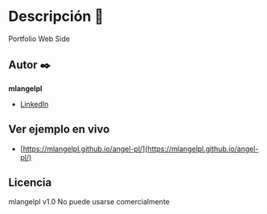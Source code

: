 # Descripción 🌱
Portfolio Web Side

## Autor ✒️
**mlangelpl**

- [LinkedIn](www.linkedin.com/in/angel-paredes-lonasco)

## Ver ejemplo en vivo
- [https://mlangelpl.github.io/angel-pl/](https://mlangelpl.github.io/angel-pl/)

## Licencia
mlangelpl v1.0
No puede usarse comercialmente
